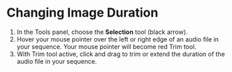 # Changing Image Duration

1. In the Tools panel, choose the **Selection** tool \(black arrow\).
2. Hover your mouse pointer over the left or right edge of an audio file in your sequence. Your mouse pointer will become red Trim tool.
3. With Trim tool active, click and drag to trim or extend the duration of the audio file in your sequence.



